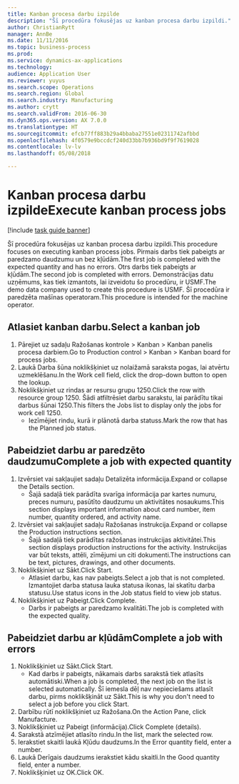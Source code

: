 ```yaml
--- 
title: Kanban procesa darbu izpilde
description: "Šī procedūra fokusējas uz kanban procesa darbu izpildi."
author: ChristianRytt
manager: AnnBe
ms.date: 11/11/2016
ms.topic: business-process
ms.prod: 
ms.service: dynamics-ax-applications
ms.technology: 
audience: Application User
ms.reviewer: yuyus
ms.search.scope: Operations
ms.search.region: Global
ms.search.industry: Manufacturing
ms.author: crytt
ms.search.validFrom: 2016-06-30
ms.dyn365.ops.version: AX 7.0.0
ms.translationtype: HT
ms.sourcegitcommit: efcb77ff883b29a4bbaba27551e02311742afbbd
ms.openlocfilehash: 4f0579e9bccdcf240d33bb7b936bd9f9f7619028
ms.contentlocale: lv-lv
ms.lasthandoff: 05/08/2018

---
```

# <a name="execute-kanban-process-jobs"></a><span data-ttu-id="15015-103">Kanban procesa darbu izpilde</span><span class="sxs-lookup"><span data-stu-id="15015-103">Execute kanban process jobs</span></span>

[!include [task guide banner](../../includes/task-guide-banner.md)]

<span data-ttu-id="15015-104">Šī procedūra fokusējas uz kanban procesa darbu izpildi.</span><span class="sxs-lookup"><span data-stu-id="15015-104">This procedure focuses on executing kanban process jobs.</span></span> <span data-ttu-id="15015-105">Pirmais darbs tiek pabeigts ar paredzamo daudzumu un bez kļūdām.</span><span class="sxs-lookup"><span data-stu-id="15015-105">The first job is completed with the expected quantity and has no errors.</span></span> <span data-ttu-id="15015-106">Otrs darbs tiek pabeigts ar kļūdām.</span><span class="sxs-lookup"><span data-stu-id="15015-106">The second job is completed with errors.</span></span> <span data-ttu-id="15015-107">Demonstrācijas datu uzņēmums, kas tiek izmantots, lai izveidotu šo procedūru, ir USMF.</span><span class="sxs-lookup"><span data-stu-id="15015-107">The demo data company used to create this procedure is USMF.</span></span> <span data-ttu-id="15015-108">Šī procedūra ir paredzēta mašīnas operatoram.</span><span class="sxs-lookup"><span data-stu-id="15015-108">This procedure is intended for the machine operator.</span></span>


## <a name="select-a-kanban-job"></a><span data-ttu-id="15015-109">Atlasiet kanban darbu.</span><span class="sxs-lookup"><span data-stu-id="15015-109">Select a kanban job</span></span>
1. <span data-ttu-id="15015-110">Pārejiet uz sadaļu Ražošanas kontrole > Kanban > Kanban panelis procesa darbiem.</span><span class="sxs-lookup"><span data-stu-id="15015-110">Go to Production control > Kanban > Kanban board for process jobs.</span></span>
2. <span data-ttu-id="15015-111">Laukā Darba šūna noklikšķiniet uz nolaižamā saraksta pogas, lai atvērtu uzmeklēšanu.</span><span class="sxs-lookup"><span data-stu-id="15015-111">In the Work cell field, click the drop-down button to open the lookup.</span></span>
3. <span data-ttu-id="15015-112">Noklikšķiniet uz rindas ar resursu grupu 1250.</span><span class="sxs-lookup"><span data-stu-id="15015-112">Click the row with resource group 1250.</span></span> <span data-ttu-id="15015-113">Šādi atfiltrēsiet darbu sarakstu, lai parādītu tikai darbus šūnai 1250.</span><span class="sxs-lookup"><span data-stu-id="15015-113">This filters the Jobs list to display only the jobs for work cell 1250.</span></span>
    * <span data-ttu-id="15015-114">Iezīmējiet rindu, kurā ir plānotā darba statuss.</span><span class="sxs-lookup"><span data-stu-id="15015-114">Mark the row that has the Planned job status.</span></span>  

## <a name="complete-a-job-with-expected-quantity"></a><span data-ttu-id="15015-115">Pabeidziet darbu ar paredzēto daudzumu</span><span class="sxs-lookup"><span data-stu-id="15015-115">Complete a job with expected quantity</span></span>
1. <span data-ttu-id="15015-116">Izvērsiet vai sakļaujiet sadaļu Detalizēta informācija.</span><span class="sxs-lookup"><span data-stu-id="15015-116">Expand or collapse the Details section.</span></span>
    * <span data-ttu-id="15015-117">Šajā sadaļā tiek parādīta svarīga informācija par kartes numuru, preces numuru, pasūtīto daudzumu un aktivitātes nosaukums.</span><span class="sxs-lookup"><span data-stu-id="15015-117">This section displays important information about card number, item number, quantity ordered, and activity name.</span></span>  
2. <span data-ttu-id="15015-118">Izvērsiet vai sakļaujiet sadaļu Ražošanas instrukcija.</span><span class="sxs-lookup"><span data-stu-id="15015-118">Expand or collapse the Production instructions section.</span></span>
    * <span data-ttu-id="15015-119">Šajā sadaļā tiek parādītas ražošanas instrukcijas aktivitātei.</span><span class="sxs-lookup"><span data-stu-id="15015-119">This section displays production instructions for the activity.</span></span> <span data-ttu-id="15015-120">Instrukcijas var būt teksts, attēli, zīmējumi un citi dokumenti.</span><span class="sxs-lookup"><span data-stu-id="15015-120">The instructions can be text, pictures, drawings, and other documents.</span></span>  
3. <span data-ttu-id="15015-121">Noklikšķiniet uz Sākt.</span><span class="sxs-lookup"><span data-stu-id="15015-121">Click Start.</span></span>
    * <span data-ttu-id="15015-122">Atlasiet darbu, kas nav pabeigts.</span><span class="sxs-lookup"><span data-stu-id="15015-122">Select a job that is not completed.</span></span> <span data-ttu-id="15015-123">Izmantojiet darba statusa lauka statusa ikonas, lai skatītu darba statusu.</span><span class="sxs-lookup"><span data-stu-id="15015-123">Use status icons in the Job status field to view job status.</span></span>      
4. <span data-ttu-id="15015-124">Noklikšķiniet uz Pabeigt.</span><span class="sxs-lookup"><span data-stu-id="15015-124">Click Complete.</span></span>
    * <span data-ttu-id="15015-125">Darbs ir pabeigts ar paredzamo kvalitāti.</span><span class="sxs-lookup"><span data-stu-id="15015-125">The job is completed with the expected quality.</span></span>  

## <a name="complete-a-job-with-errors"></a><span data-ttu-id="15015-126">Pabeidziet darbu ar kļūdām</span><span class="sxs-lookup"><span data-stu-id="15015-126">Complete a job with errors</span></span>
1. <span data-ttu-id="15015-127">Noklikšķiniet uz Sākt.</span><span class="sxs-lookup"><span data-stu-id="15015-127">Click Start.</span></span>
    * <span data-ttu-id="15015-128">Kad darbs ir pabeigts, nākamais darbs sarakstā tiek atlasīts automātiski.</span><span class="sxs-lookup"><span data-stu-id="15015-128">When a job is completed, the next job on the list is selected automatically.</span></span> <span data-ttu-id="15015-129">Šī iemesla dēļ nav nepieciešams atlasīt darbu, pirms noklikšķināt uz Sākt.</span><span class="sxs-lookup"><span data-stu-id="15015-129">This is why you don't need to select a job before you click Start.</span></span>  
2. <span data-ttu-id="15015-130">Darbību rūtī noklikšķiniet uz Ražošana.</span><span class="sxs-lookup"><span data-stu-id="15015-130">On the Action Pane, click Manufacture.</span></span>
3. <span data-ttu-id="15015-131">Noklikšķiniet uz Pabeigt (informācija).</span><span class="sxs-lookup"><span data-stu-id="15015-131">Click Complete (details).</span></span>
4. <span data-ttu-id="15015-132">Sarakstā atzīmējiet atlasīto rindu.</span><span class="sxs-lookup"><span data-stu-id="15015-132">In the list, mark the selected row.</span></span>
5. <span data-ttu-id="15015-133">Ierakstiet skaitli laukā Kļūdu daudzums.</span><span class="sxs-lookup"><span data-stu-id="15015-133">In the Error quantity field, enter a number.</span></span>
6. <span data-ttu-id="15015-134">Laukā Derīgais daudzums ierakstiet kādu skaitli.</span><span class="sxs-lookup"><span data-stu-id="15015-134">In the Good quantity field, enter a number.</span></span>
7. <span data-ttu-id="15015-135">Noklikšķiniet uz OK.</span><span class="sxs-lookup"><span data-stu-id="15015-135">Click OK.</span></span>



